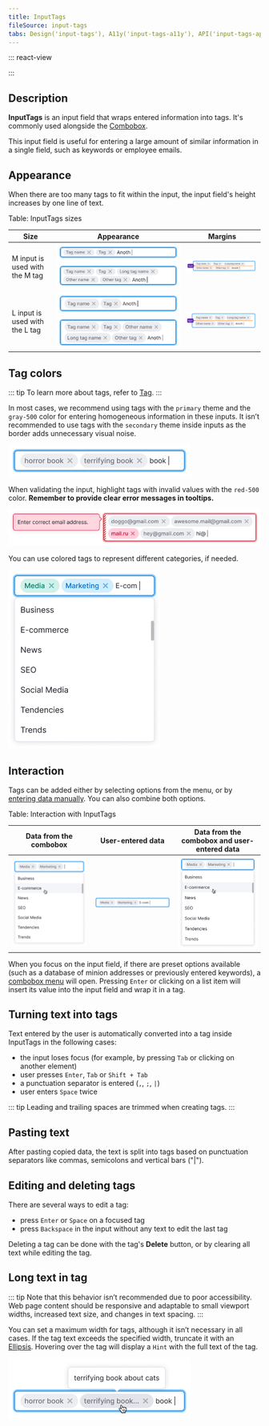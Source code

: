 ```yaml
---
title: InputTags
fileSource: input-tags
tabs: Design('input-tags'), A11y('input-tags-a11y'), API('input-tags-api'), Example('input-tags-code'), Changelog('input-tags-changelog')
---
```


::: react-view

<script lang="tsx">
import React from 'react';
import InputTags from '@semcore/ui/input-tags';
import PlaygroundGeneration from '@components/PlaygroundGeneration';

import CheckM from '@semcore/ui/icon/Check/m';

const SIZES = ['m', 'l'];
const STATES = ['normal', 'invalid', 'valid'];

const Preview = (preview) => {
  const { bool, select, radio } = preview('InputTags');
  const { bool: boolTag, text: textTag } = preview('InputTags.Tag');

  const size = radio({
    key: 'size',
    defaultValue: 'm',
    label: 'Size',
    options: SIZES,
  });

  const state = select({
    key: 'state',
    defaultValue: 'normal',
    label: 'State',
    options: STATES.map((value) => ({
      name: value,
      value,
    })),
  });

  const readOnly = bool({
    key: 'readOnly',
    defaultValue: false,
    label: 'Read-only',
  });

  const tagText = textTag({
    key: 'tag',
    defaultValue: 'Tag 1',
    label: 'Text',
  });

  const circleTag = boolTag({
    key: 'circle',
    defaultValue: false,
    label: 'Circle',
  });

  const closeTag = boolTag({
    key: 'closable',
    defaultValue: false,
    label: 'Close',
  });

  const editableTag = boolTag({
    key: 'editable',
    defaultValue: false,
    label: 'Editable',
  });

  const beforeIconMap = {
    l: <CheckM />,
    m: <CheckM />,
  };

  const before = boolTag({
    key: 'before',
    defaultValue: false,
    label: 'Addon',
  });

  return (
    <InputTags size={size} state={state}>
      {tagText.length ? (
        <InputTags.Tag tabIndex={0} editable={editableTag}>
          <InputTags.Tag.Text>
            {circleTag && <InputTags.Tag.Circle style={{ background: '#2595e4' }} />}
            {before && <InputTags.Tag.Addon>{beforeIconMap[size]}</InputTags.Tag.Addon>}
            {(circleTag || before) ? (<InputTags.Tag.Text.Content>{tagText}</InputTags.Tag.Text.Content>) : tagText}
          </InputTags.Tag.Text>
          {closeTag && <InputTags.Tag.Close />}
        </InputTags.Tag>
      ) : null}
      <InputTags.Value readOnly={readOnly} />
    </InputTags>
  );
};

const App = PlaygroundGeneration(Preview);
</script>

:::

## Description

**InputTags** is an input field that wraps entered information into tags. It's commonly used alongside the [Combobox](/components/auto-suggest/auto-suggest).

This input field is useful for entering a large amount of similar information in a single field, such as keywords or employee emails.

## Appearance

When there are too many tags to fit within the input, the input field's height increases by one line of text.

Table: InputTags sizes

| Size                           | Appearance                                      | Margins                      |
| ------------------------------ | ----------------------------------------------- | ---------------------------- |
| M input is used with the M tag | ![](static/m-size.png) ![](static/m-size-2.png) | ![](static/m-paddings-2.png) |
| L input is used with the L tag | ![](static/l-size.png) ![](static/l-size-2.png) | ![](static/l-paddings-2.png) |

## Tag colors

::: tip
To learn more about tags, refer to [Tag](/components/tag/tag).
:::

In most cases, we recommend using tags with the `primary` theme and the `gray-500` color for entering homogeneous information in these inputs. It isn’t recommended to use tags with the `secondary` theme inside inputs as the border adds unnecessary visual noise.

![](static/default-tag.png)

When validating the input, highlight tags with invalid values with the `red-500` color. **Remember to provide clear error messages in tooltips.**

![](static/validation.png)

You can use colored tags to represent different categories, if needed.

![](static/color-tag.png)

## Interaction

Tags can be added either by selecting options from the menu, or by [entering data manually](#turning-text-into-tags). You can also combine both options.

Table: Interaction with InputTags

| Data from the combobox     | User-entered data          | Data from the combobox and user-entered data |
| -------------------------- | -------------------------- | -------------------------------------------- |
| ![](static/input-tag1.png) | ![](static/input-tag2.png) | ![](static/input-tag3.png)                   |

When you focus on the input field, if there are preset options available (such as a database of minion addresses or previously entered keywords), a [combobox menu](/components/auto-suggest/auto-suggest) will open. Pressing `Enter` or clicking on a list item will insert its value into the input field and wrap it in a tag.

## Turning text into tags

Text entered by the user is automatically converted into a tag inside InputTags in the following cases:

- the input loses focus (for example, by pressing `Tab` or clicking on another element)
- user presses `Enter`, `Tab` or `Shift + Tab`
- a punctuation separator is entered (`,`, `;`, `|`)
- user enters `Space` twice

::: tip
Leading and trailing spaces are trimmed when creating tags.
:::

## Pasting text

After pasting copied data, the text is split into tags based on punctuation separators like commas, semicolons and vertical bars ("|").

## Editing and deleting tags

There are several ways to edit a tag:

- press `Enter` or `Space` on a focused tag
- press `Backspace` in the input without any text to edit the last tag

Deleting a tag can be done with the tag's **Delete** button, or by clearing all text while editing the tag.

## Long text in tag

::: tip
Note that this behavior isn’t recommended due to poor accessibility. Web page content should be responsive and adaptable to small viewport widths, increased text size, and changes in text spacing.
:::

You can set a maximum width for tags, although it isn’t necessary in all cases. If the tag text exceeds the specified width, truncate it with an [Ellipsis](../ellipsis/ellipsis.md). Hovering over the tag will display a `Hint` with the full text of the tag.

![](static/ellipsis.png)
